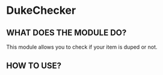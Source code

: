# DukeChecker
## WHAT DOES THE MODULE DO?
This module allows you to check if your item is duped or not.
## HOW TO USE?
